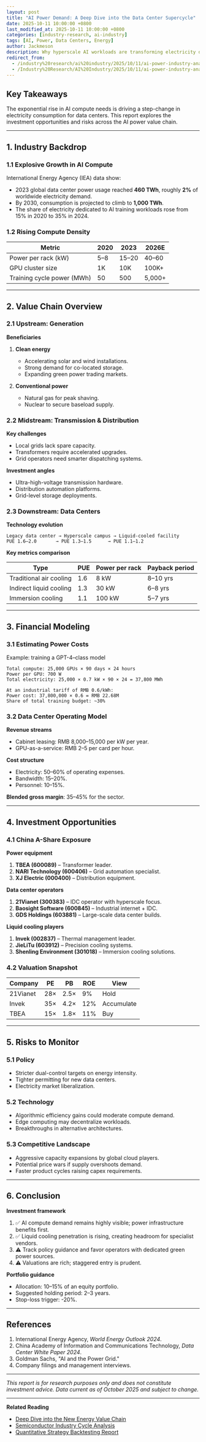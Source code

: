 ```yaml
---
layout: post
title: "AI Power Demand: A Deep Dive into the Data Center Supercycle"
date: 2025-10-11 10:00:00 +0800
last_modified_at: 2025-10-11 10:00:00 +0800
categories: [industry-research, ai-industry]
tags: [AI, Power, Data Centers, Energy]
author: Jackmeson
description: Why hyperscale AI workloads are transforming electricity demand forecasts and power infrastructure investment cases
redirect_from:
  - /industry%20research/ai%20industry/2025/10/11/ai-power-industry-analysis.html
  - /Industry%20Research/AI%20Industry/2025/10/11/ai-power-industry-analysis.html
---
```


## Key Takeaways

The exponential rise in AI compute needs is driving a step-change in electricity consumption for data centers. This report explores the investment opportunities and risks across the AI power value chain.

---

## 1. Industry Backdrop

### 1.1 Explosive Growth in AI Compute

International Energy Agency (IEA) data show:
- 2023 global data center power usage reached **460 TWh**, roughly **2%** of worldwide electricity demand.
- By 2030, consumption is projected to climb to **1,000 TWh**.
- The share of electricity dedicated to AI training workloads rose from 15% in 2020 to 35% in 2024.

### 1.2 Rising Compute Density

| Metric | 2020 | 2023 | 2026E |
|--------|------|------|-------|
| Power per rack (kW) | 5–8 | 15–20 | 40–60 |
| GPU cluster size | 1K | 10K | 100K+ |
| Training cycle power (MWh) | 50 | 500 | 5,000+ |

---

## 2. Value Chain Overview

### 2.1 Upstream: Generation

**Beneficiaries**
1. **Clean energy**  
   - Accelerating solar and wind installations.  
   - Strong demand for co-located storage.  
   - Expanding green power trading markets.

2. **Conventional power**  
   - Natural gas for peak shaving.  
   - Nuclear to secure baseload supply.

### 2.2 Midstream: Transmission & Distribution

**Key challenges**
- Local grids lack spare capacity.  
- Transformers require accelerated upgrades.  
- Grid operators need smarter dispatching systems.

**Investment angles**
- Ultra-high-voltage transmission hardware.  
- Distribution automation platforms.  
- Grid-level storage deployments.

### 2.3 Downstream: Data Centers

**Technology evolution**
```
Legacy data center → Hyperscale campus → Liquid-cooled facility
PUE 1.6–2.0       → PUE 1.3–1.5      → PUE 1.1–1.2
```

**Key metrics comparison**

| Type | PUE | Power per rack | Payback period |
|------|-----|----------------|----------------|
| Traditional air cooling | 1.6 | 8 kW | 8–10 yrs |
| Indirect liquid cooling | 1.3 | 30 kW | 6–8 yrs |
| Immersion cooling | 1.1 | 100 kW | 5–7 yrs |

---

## 3. Financial Modeling

### 3.1 Estimating Power Costs

Example: training a GPT-4–class model

```
Total compute: 25,000 GPUs × 90 days × 24 hours
Power per GPU: 700 W
Total electricity: 25,000 × 0.7 kW × 90 × 24 = 37,800 MWh

At an industrial tariff of RMB 0.6/kWh:
Power cost: 37,800,000 × 0.6 = RMB 22.68M
Share of total training budget: ~30%
```

### 3.2 Data Center Operating Model

**Revenue streams**
- Cabinet leasing: RMB 8,000–15,000 per kW per year.  
- GPU-as-a-service: RMB 2–5 per card per hour.

**Cost structure**
- Electricity: 50–60% of operating expenses.  
- Bandwidth: 15–20%.  
- Personnel: 10–15%.

**Blended gross margin**: 35–45% for the sector.

---

## 4. Investment Opportunities

### 4.1 China A-Share Exposure

**Power equipment**
1. **TBEA (600089)** – Transformer leader.  
2. **NARI Technology (600406)** – Grid automation specialist.  
3. **XJ Electric (000400)** – Distribution equipment.

**Data center operators**
1. **21Vianet (300383)** – IDC operator with hyperscale focus.  
2. **Baosight Software (600845)** – Industrial internet + IDC.  
3. **GDS Holdings (603881)** – Large-scale data center builds.

**Liquid cooling players**
1. **Invek (002837)** – Thermal management leader.  
2. **JieLiTu (603912)** – Precision cooling systems.  
3. **Shenling Environment (301018)** – Immersion cooling solutions.

### 4.2 Valuation Snapshot

| Company | PE | PB | ROE | View |
|---------|----|----|-----|------|
| 21Vianet | 28× | 2.5× | 9% | Hold |
| Invek | 35× | 4.2× | 12% | Accumulate |
| TBEA | 15× | 1.8× | 11% | Buy |

---

## 5. Risks to Monitor

### 5.1 Policy
- Stricter dual-control targets on energy intensity.  
- Tighter permitting for new data centers.  
- Electricity market liberalization.

### 5.2 Technology
- Algorithmic efficiency gains could moderate compute demand.  
- Edge computing may decentralize workloads.  
- Breakthroughs in alternative architectures.

### 5.3 Competitive Landscape
- Aggressive capacity expansions by global cloud players.  
- Potential price wars if supply overshoots demand.  
- Faster product cycles raising capex requirements.

---

## 6. Conclusion

**Investment framework**
1. ✅ AI compute demand remains highly visible; power infrastructure benefits first.  
2. ✅ Liquid cooling penetration is rising, creating headroom for specialist vendors.  
3. ⚠️ Track policy guidance and favor operators with dedicated green power sources.  
4. ⚠️ Valuations are rich; staggered entry is prudent.

**Portfolio guidance**
- Allocation: 10–15% of an equity portfolio.  
- Suggested holding period: 2–3 years.  
- Stop-loss trigger: -20%.

---

## References

1. International Energy Agency, *World Energy Outlook 2024*.  
2. China Academy of Information and Communications Technology, *Data Center White Paper 2024*.  
3. Goldman Sachs, "AI and the Power Grid."  
4. Company filings and management interviews.

---

*This report is for research purposes only and does not constitute investment advice. Data current as of October 2025 and subject to change.*

---

**Related Reading**
- [Deep Dive into the New Energy Value Chain](#)  
- [Semiconductor Industry Cycle Analysis](#)  
- [Quantitative Strategy Backtesting Report](#)
